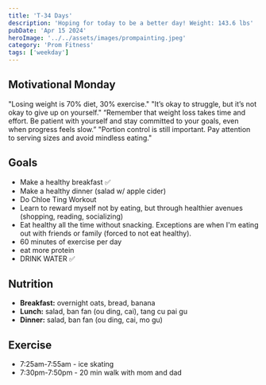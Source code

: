 ```yaml
---
title: 'T-34 Days'
description: 'Hoping for today to be a better day! Weight: 143.6 lbs'
pubDate: 'Apr 15 2024'
heroImage: '../../assets/images/prompainting.jpeg'
category: 'Prom Fitness'
tags: ['weekday']
---
```


## Motivational Monday

"Losing weight is 70% diet, 30% exercise."
"It’s okay to struggle, but it’s not okay to give up on yourself."
“Remember that weight loss takes time and effort. Be patient with yourself and stay committed to your goals, even when progress feels slow.”
"Portion control is still important. Pay attention to serving sizes and avoid mindless eating."

## Goals

- Make a healthy breakfast ✅
- Make a healthy dinner (salad w/ apple cider)
- Do Chloe Ting Workout
- Learn to reward myself not by eating, but through healthier avenues (shopping, reading, socializing)
- Eat healthy all the time without snacking. Exceptions are when I'm eating out with friends or family (forced to not eat healthy).
- 60 minutes of exercise per day
- eat more protein
- DRINK WATER ✅

## Nutrition

- **Breakfast:** overnight oats, bread, banana
- **Lunch:** salad, ban fan (ou ding, cai), tang cu pai gu
- **Dinner:** salad, ban fan (ou ding, cai, mo gu)

## Exercise

- 7:25am-7:55am - ice skating
- 7:30pm-7:50pm - 20 min walk with mom and dad
